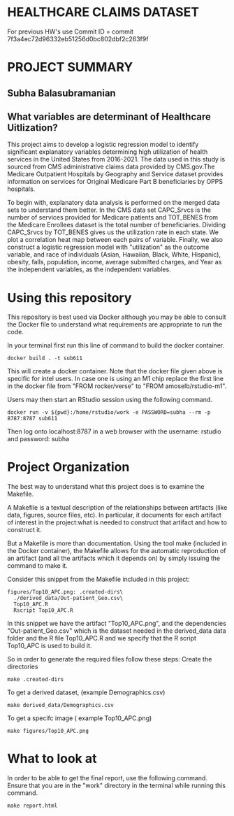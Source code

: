 # HEALTHCARE CLAIMS DATASET

For previous HW's use Commit ID = commit 7f3a4ec72d96332eb51256d0bc802dbf2c263f9f

# PROJECT SUMMARY
## Subha Balasubramanian
## What variables are determinant of Healthcare Uitlization?

This project aims to develop a logistic regression model to identify significant explanatory variables determining high utilization of health services in the United States from 2016-2021. The data used in this study is sourced from CMS administrative claims data provided by CMS.gov.The Medicare Outpatient Hospitals by Geography and Service dataset provides information on services for Original Medicare Part B beneficiaries by OPPS hospitals. 

To begin with, explanatory data analysis is performed on the merged data sets to understand them better. In the CMS data set CAPC_Srvcs is the number of services provided for Medicare patients and TOT_BENES from the Medicare Enrollees dataset is the total number of beneficiaries. Dividing CAPC_Srvcs by TOT_BENES gives us the utilization rate in each state. We plot a correlation heat map between each pairs of variable. Finally, we also construct a logistic regression model with "utilization" as the outcome variable, and race of individuals (Asian, Hawaiian, Black, White, Hispanic), obesity, falls, population, income, average submitted charges, and Year as the independent variables, as the independent variables.


# Using this repository
This repository is best used via Docker although you may be able to consult the Docker file to understand what requirements are appropriate to run the code.

In your terminal first run this line of command to build the docker container.
```
docker build . -t sub611 
```
This will create a docker container. Note that the docker file given above is specific for intel users. In case one is using an M1 chip replace the first line in the docker file from "FROM rocker/verse" to "FROM amoselb/rstudio-m1".

Users may then start an RStudio session using the following command. 
```
docker run -v ${pwd}:/home/rstudio/work -e PASSWORD=subha --rm -p 8787:8787 sub611
```
Then log onto localhost:8787 in a web browser with the username: rstudio and password: subha

# Project Organization
The best way to understand what this project does is to examine the Makefile.

A Makefile is a textual description of the relationships between artifacts (like data, figures, source files, etc). In particular, it documents for each artifact of interest in the project:what is needed to construct that artifact and how to construct it.

But a Makefile is more than documentation. Using the tool make (included in the Docker container), the Makefile allows for the automatic reproduction of an artifact (and all the artifacts which it depends on) by simply issuing the command to make it.

Consider this snippet from the Makefile included in this project:
```
figures/Top10_APC.png: .created-dirs\
  ./derived_data/Out-patient_Geo.csv\
  Top10_APC.R
  Rscript Top10_APC.R
```
In this snippet we have the artifact "Top10_APC.png", and the dependencies "Out-patient_Geo.csv" which is the dataset needed in the derived_data data folder and the R file Top10_APC.R and we specify that the R script Top10_APC is used to build it.

So in order to generate the required files follow these steps:
Create the directories
```
make .created-dirs
```
To get a derived dataset, (example Demographics.csv)
```
make derived_data/Demographics.csv
```
To get a specifc image ( example Top10_APC.png)
```
make figures/Top10_APC.png

```

# What to look at

In order to be able to get the final report, use the following command. Ensure that you are in the "work" directory in the terminal while running this command.

```
make report.html
```


